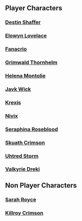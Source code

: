 ## Player Characters

### [Destin Shaffer](PC/DestinShaffer/DestinShaffer.md)

### [Elowyn Lovelace](PC/ElowynLovelace/ElowynLovelace.md)

### [Fanacrio](PC/Fanacrio/Fanacrio.md)

### [Grimwald Thornhelm](PC/GrimwaldThornhelm/GrimwaldThornhelm.md)

### [Helena Montolie](PC/HelenaMontolie/HelenaMontolie.md)

### [Javk Wick](PC/JavkWick/JavkWick.md)

### [Krexis](PC/Krexis/Krexis.md)

### [Nivix](PC/Nivix/Nivix.md)

### [Seraphina Roseblood](PC/SeraphinaRoseblood/SeraphinaRoseblood.md)

### [Skuath Crimson](PC/SkuathCrimson/SkuathCrimson.md)

### [Uhtred Storm](PC/UhtredStorm/UhtredStorm.md)

### [Valkyrie Dreki](PC/ValkyrieDreki/ValkyrieDreki.md)

## Non Player Characters

### [Sarah Royce](NPC/SarahRoyce/SarahRoyce.md)

### [Killroy Crimson](NPC/KillroyCrimson/KillroyCrimson.md)
